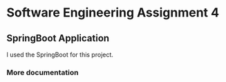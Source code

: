 # Software Engineering Assignment 4

## SpringBoot Application 

I used the SpringBoot for this project.

### More documentation